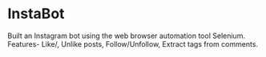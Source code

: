# InstaBot
Built an Instagram bot using the web browser automation tool Selenium. Features- Like/, Unlike posts, Follow/Unfollow, Extract tags from comments.
